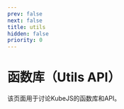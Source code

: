 ```yaml
---
prev: false
next: false
title: utils
hidden: false
priority: 0
---
```


# 函数库（Utils API）

该页面用于讨论KubeJS的函数库和API。
